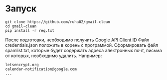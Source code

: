 # Запуск
```
git clone https://github.com/ruha02/gmail-clean
cd gmail-clean
pip install -r req.txt
```
После подготовки, необходимо получить [Google API Client ID](https://developers.google.com/identity/oauth2/web/guides/get-google-api-clientid)
Файл credentials.json положить в корень с программой.
Сформировать файл spamlist.txt, которые будет содержать адреса электронных почт, письма от которых, необходимо удалить.
Например:
```
letsencrypt.org
calendar-notification@google.com
...
```